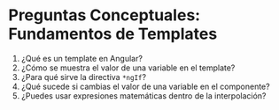 # Preguntas Conceptuales: Fundamentos de Templates

1. ¿Qué es un template en Angular?
2. ¿Cómo se muestra el valor de una variable en el template?
3. ¿Para qué sirve la directiva `*ngIf`?
4. ¿Qué sucede si cambias el valor de una variable en el componente?
5. ¿Puedes usar expresiones matemáticas dentro de la interpolación?
